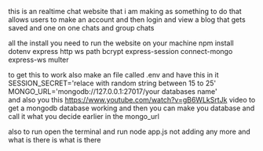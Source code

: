 this is an realtime chat website that i am making as something to do that allows users to make an account and then login and view a blog that gets saved and one on one chats and group chats

all the install you need to run the website on your machine
npm install dotenv express http ws path bcrypt express-session connect-mongo express-ws multer

to get this to work also make an file called .env and have this in it SESSION_SECRET='relace with random string between 15 to 25'<br>
MONGO_URL='mongodb://127.0.0.1:27017/your databases name'<br>
and also you this https://www.youtube.com/watch?v=gB6WLkSrtJk video to get a mongodb database working and then you can make you database and call it what you decide earlier in the mongo_url

also to run open the terminal and run node app.js
not adding any more and what is there is what is there
